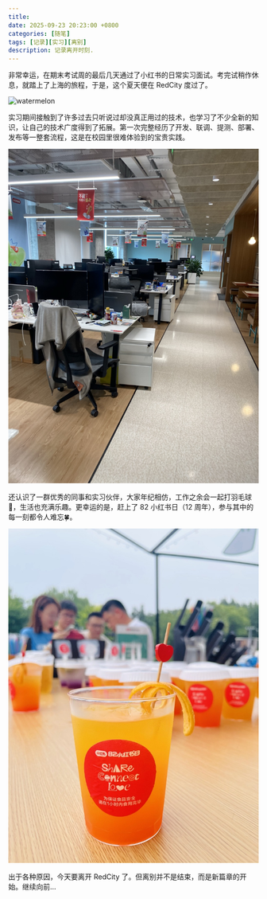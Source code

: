 ```yaml
---
title: 
date: 2025-09-23 20:23:00 +0800
categories: [随笔]
tags: [记录][实习][离别]
description: 记录离开时刻.
---
```

非常幸运，在期末考试周的最后几天通过了小红书的日常实习面试。考完试稍作休息，就踏上了上海的旅程，于是，这个夏天便在 RedCity 度过了。

![watermelon](watermelonday.png)

实习期间接触到了许多过去只听说过却没真正用过的技术，也学习了不少全新的知识，让自己的技术广度得到了拓展。第一次完整经历了开发、联调、提测、部署、发布等一整套流程，这是在校园里很难体验到的宝贵实践。

![alt text](workzone.jpeg)

还认识了一群优秀的同事和实习伙伴，大家年纪相仿，工作之余会一起打羽毛球🏸，生活也充满乐趣。更幸运的是，赶上了 82 小红书日（12 周年），参与其中的每一刻都令人难忘🍀。

![alt text](82day.jpeg)

出于各种原因，今天要离开 RedCity 了。但离别并不是结束，而是新篇章的开始。继续向前...
